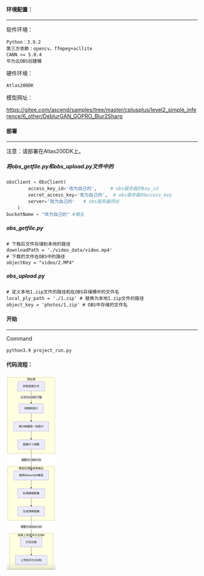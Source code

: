#### 环境配置：

------

软件环境：

```
Python：3.9.2
第三方依赖：opencv，ffmpeg+acllite
CANN >= 5.0.4
华为云OBS创建桶
```

硬件环境：

```
Atlas200DK
```

模型网址：

https://gitee.com/ascend/samples/tree/master/cplusplus/level2_simple_inference/6_other/DeblurGAN_GOPRO_Blur2Sharp

#### 部署

------

注意：请部署在Atlas200DK上。

##### 将obs_getfile.py和obs_upload.py文件中的

```python
obsClient = ObsClient(
        access_key_id='改为自己的',     # obs服务器的key_id
        secret_access_key='改为自己的',  # obs服务器的access_key
        server='改为自己的'   # obs服务器网址
    )
bucketName = "改为自己的" #桶名
```

##### obs_getfile.py

```
# 下载后文件存储到本地的路径
downloadPath = './video_data/video.mp4'
# 下载的文件在OBS中的路径
objectKey = "video/2.MP4"
```

##### obs_upload.py

```
# 定义本地1.zip文件的路径和在OBS存储桶中的文件名
local_ply_path = './1.zip' # 替换为本地1.zip文件的路径
object_key = 'photos/1.zip' # OBS中存储的文件名
```

#### 开始

------

Command

```
python3.9 project_run.py
```

#### 代码流程：

<img src="./流程.png" alt="流程" style="zoom:50%;" />

